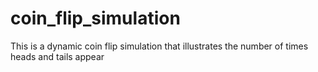 # coin_flip_simulation
This is a dynamic coin flip simulation that illustrates the number of times heads and tails appear 
